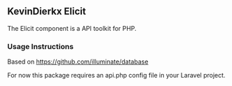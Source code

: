 ## KevinDierkx Elicit

The Elicit component is a API toolkit for PHP.

### Usage Instructions

Based on https://github.com/illuminate/database

For now this package requires an api.php config file in your Laravel project.
